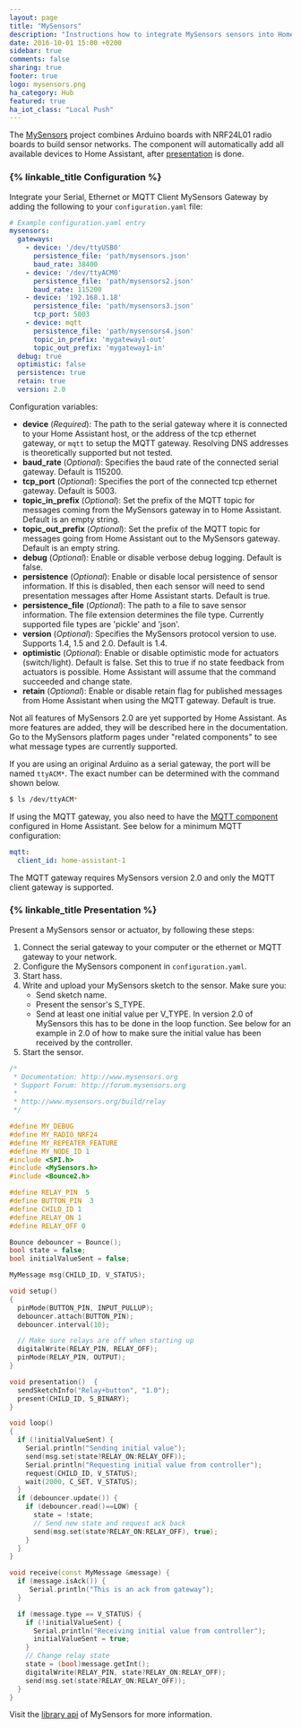 ```yaml
---
layout: page
title: "MySensors"
description: "Instructions how to integrate MySensors sensors into Home Assistant."
date: 2016-10-01 15:00 +0200
sidebar: true
comments: false
sharing: true
footer: true
logo: mysensors.png
ha_category: Hub
featured: true
ha_iot_class: "Local Push"
---
```


The [MySensors](https://www.mysensors.org) project combines Arduino boards with NRF24L01 radio boards to build sensor networks. The component will automatically add all available devices to Home Assistant, after [presentation](#presentation) is done.

### {% linkable_title Configuration %}

Integrate your Serial, Ethernet or MQTT Client MySensors Gateway by adding the following to your `configuration.yaml` file:

```yaml
# Example configuration.yaml entry
mysensors:
  gateways:
    - device: '/dev/ttyUSB0'
      persistence_file: 'path/mysensors.json'
      baud_rate: 38400
    - device: '/dev/ttyACM0'
      persistence_file: 'path/mysensors2.json'
      baud_rate: 115200
    - device: '192.168.1.18'
      persistence_file: 'path/mysensors3.json'
      tcp_port: 5003
    - device: mqtt
      persistence_file: 'path/mysensors4.json'
      topic_in_prefix: 'mygateway1-out'
      topic_out_prefix: 'mygateway1-in'
  debug: true
  optimistic: false
  persistence: true
  retain: true
  version: 2.0
```

Configuration variables:

- **device** (*Required*): The path to the serial gateway where it is connected to your Home Assistant host, or the address of the tcp ethernet gateway, or `mqtt` to setup the MQTT gateway. Resolving DNS addresses is theoretically supported but not tested.
- **baud_rate** (*Optional*): Specifies the baud rate of the connected serial gateway. Default is 115200.
- **tcp_port** (*Optional*): Specifies the port of the connected tcp ethernet gateway. Default is 5003.
- **topic_in_prefix** (*Optional*): Set the prefix of the MQTT topic for messages coming from the MySensors gateway in to Home Assistant. Default is an empty string.
- **topic_out_prefix** (*Optional*): Set the prefix of the MQTT topic for messages going from Home Assistant out to the MySensors gateway. Default is an empty string.
- **debug** (*Optional*): Enable or disable verbose debug logging. Default is false.
- **persistence** (*Optional*): Enable or disable local persistence of sensor information. If this is disabled, then each sensor will need to send presentation messages after Home Assistant starts. Default is true.
- **persistence_file** (*Optional*): The path to a file to save sensor information. The file extension determines the file type. Currently supported file types are 'pickle' and 'json'.
- **version** (*Optional*): Specifies the MySensors protocol version to use. Supports 1.4, 1.5 and 2.0. Default is 1.4.
- **optimistic** (*Optional*): Enable or disable optimistic mode for actuators (switch/light). Default is false. Set this to true if no state feedback from actuators is possible. Home Assistant will assume that the command succeeded and change state.
- **retain** (*Optional*): Enable or disable retain flag for published messages from Home Assistant when using the MQTT gateway. Default is true.

<p class='note'>
Not all features of MySensors 2.0 are yet supported by Home Assistant. As more features are added, they will be described here in the documentation. Go to the MySensors platform pages under "related components" to see what message types are currently supported.
</p>

If you are using an original Arduino as a serial gateway, the port will be named `ttyACM*`. The exact number can be determined with the command shown below.

```bash
$ ls /dev/ttyACM*
```

If using the MQTT gateway, you also need to have the [MQTT component](/components/mqtt/) configured in Home Assistant. See below for a minimum MQTT configuration:

```yaml
mqtt:
  client_id: home-assistant-1
```

<p class='note'>
The MQTT gateway requires MySensors version 2.0 and only the MQTT client gateway is supported.
</p>

### {% linkable_title Presentation %}

Present a MySensors sensor or actuator, by following these steps:

1. Connect the serial gateway to your computer or the ethernet or MQTT gateway to your network.
2. Configure the MySensors component in `configuration.yaml`.
3. Start hass.
4. Write and upload your MySensors sketch to the sensor. Make sure you:
    - Send sketch name.
    - Present the sensor's S_TYPE.
    - Send at least one initial value per V_TYPE. In version 2.0 of MySensors this has to be done in the loop function. See below for an example in 2.0 of how to make sure the initial value has been received by the controller.
5. Start the sensor.

```cpp
/*
 * Documentation: http://www.mysensors.org
 * Support Forum: http://forum.mysensors.org
 *
 * http://www.mysensors.org/build/relay
 */

#define MY_DEBUG
#define MY_RADIO_NRF24
#define MY_REPEATER_FEATURE
#define MY_NODE_ID 1
#include <SPI.h>
#include <MySensors.h>
#include <Bounce2.h>

#define RELAY_PIN  5
#define BUTTON_PIN  3
#define CHILD_ID 1
#define RELAY_ON 1
#define RELAY_OFF 0

Bounce debouncer = Bounce();
bool state = false;
bool initialValueSent = false;

MyMessage msg(CHILD_ID, V_STATUS);

void setup()
{
  pinMode(BUTTON_PIN, INPUT_PULLUP);
  debouncer.attach(BUTTON_PIN);
  debouncer.interval(10);

  // Make sure relays are off when starting up
  digitalWrite(RELAY_PIN, RELAY_OFF);
  pinMode(RELAY_PIN, OUTPUT);
}

void presentation()  {
  sendSketchInfo("Relay+button", "1.0");
  present(CHILD_ID, S_BINARY);
}

void loop()
{
  if (!initialValueSent) {
    Serial.println("Sending initial value");
    send(msg.set(state?RELAY_ON:RELAY_OFF));
    Serial.println("Requesting initial value from controller");
    request(CHILD_ID, V_STATUS);
    wait(2000, C_SET, V_STATUS);
  }
  if (debouncer.update()) {
    if (debouncer.read()==LOW) {
      state = !state;
      // Send new state and request ack back
      send(msg.set(state?RELAY_ON:RELAY_OFF), true);
    }
  }
}

void receive(const MyMessage &message) {
  if (message.isAck()) {
     Serial.println("This is an ack from gateway");
  }

  if (message.type == V_STATUS) {
    if (!initialValueSent) {
      Serial.println("Receiving initial value from controller");
      initialValueSent = true;
    }
    // Change relay state
    state = (bool)message.getInt();
    digitalWrite(RELAY_PIN, state?RELAY_ON:RELAY_OFF);
    send(msg.set(state?RELAY_ON:RELAY_OFF));
  }
}
```

Visit the [library api] of MySensors for more information.

[library api]: https://www.mysensors.org/download/sensor_api_15

